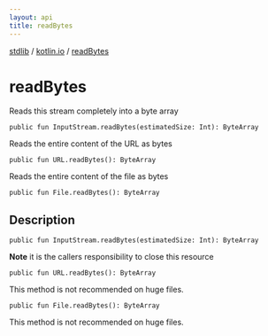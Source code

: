 ```yaml
---
layout: api
title: readBytes
---
```

[stdlib](../index.html) / [kotlin.io](index.html) / [readBytes](readBytes.html)

# readBytes
Reads this stream completely into a byte array
```
public fun InputStream.readBytes(estimatedSize: Int): ByteArray
```
Reads the entire content of the URL as bytes
```
public fun URL.readBytes(): ByteArray
```
Reads the entire content of the file as bytes
```
public fun File.readBytes(): ByteArray
```
## Description
```
public fun InputStream.readBytes(estimatedSize: Int): ByteArray
```
**Note** it is the callers responsibility to close this resource

```
public fun URL.readBytes(): ByteArray
```
This method is not recommended on huge files.

```
public fun File.readBytes(): ByteArray
```
This method is not recommended on huge files.

